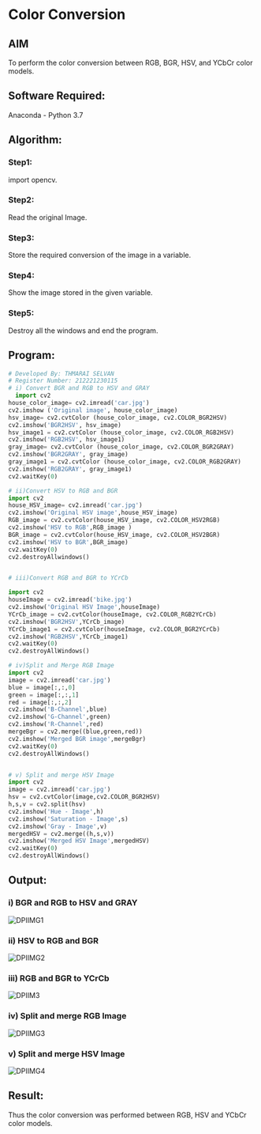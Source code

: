 # Color Conversion
## AIM
To perform the color conversion between RGB, BGR, HSV, and YCbCr color models.

## Software Required:
Anaconda - Python 3.7
## Algorithm:
### Step1:
import opencv.

### Step2:
Read the original Image.

### Step3:
Store the required conversion of the image in a variable.

### Step4:
Show the image stored in the given variable.

### Step5:
Destroy all the windows and end the program.

## Program:
```python
# Developed By: THMARAI SELVAN 
# Register Number: 212221230115
# i) Convert BGR and RGB to HSV and GRAY
  import cv2
house_color_image= cv2.imread('car.jpg')
cv2.imshow ('Original image', house_color_image)
hsv_image= cv2.cvtColor (house_color_image, cv2.COLOR_BGR2HSV)
cv2.imshow('BGR2HSV', hsv_image)
hsv_image1 = cv2.cvtColor (house_color_image, cv2.COLOR_RGB2HSV)
cv2.imshow('RGB2HSV', hsv_image1)
gray_image= cv2.cvtColor (house_color_image, cv2.COLOR_BGR2GRAY)
cv2.imshow('BGR2GRAY', gray_image)
gray_image1 = cv2.cvtColor (house_color_image, cv2.COLOR_RGB2GRAY)
cv2.imshow('RGB2GRAY', gray_image1)
cv2.waitKey(0)

# ii)Convert HSV to RGB and BGR
import cv2
house_HSV_image= cv2.imread('car.jpg')
cv2.imshow('Original HSV image',house_HSV_image)
RGB_image = cv2.cvtColor(house_HSV_image, cv2.COLOR_HSV2RGB)
cv2.imshow('HSV to RGB',RGB_image )
BGR_image = cv2.cvtColor(house_HSV_image, cv2.COLOR_HSV2BGR)
cv2.imshow('HSV to BGR',BGR_image)
cv2.waitKey(0)
cv2.destroyAllwindows()


# iii)Convert RGB and BGR to YCrCb

import cv2
houseImage = cv2.imread('bike.jpg')
cv2.imshow('Original HSV Image',houseImage)
YCrCb_image = cv2.cvtColor(houseImage, cv2.COLOR_RGB2YCrCb)
cv2.imshow('BGR2HSV',YCrCb_image)
YCrCb_image1 = cv2.cvtColor(houseImage, cv2.COLOR_BGR2YCrCb)
cv2.imshow('RGB2HSV',YCrCb_image1)
cv2.waitKey(0)
cv2.destroyAllWindows()

# iv)Split and Merge RGB Image
import cv2
image = cv2.imread('car.jpg')
blue = image[:,:,0]
green = image[:,:,1]
red = image[:,:,2]
cv2.imshow('B-Channel',blue)
cv2.imshow('G-Channel',green)
cv2.imshow('R-Channel',red)
mergeBgr = cv2.merge((blue,green,red))
cv2.imshow('Merged BGR image',mergeBgr)
cv2.waitKey(0)
cv2.destroyAllWindows()


# v) Split and merge HSV Image
import cv2
image = cv2.imread('car.jpg')
hsv = cv2.cvtColor(image,cv2.COLOR_BGR2HSV)
h,s,v = cv2.split(hsv)
cv2.imshow('Hue - Image',h)
cv2.imshow('Saturation - Image',s)
cv2.imshow('Gray - Image',v)
mergedHSV = cv2.merge((h,s,v))
cv2.imshow('Merged HSV Image',mergedHSV)
cv2.waitKey(0)
cv2.destroyAllWindows()

```
## Output:
### i) BGR and RGB to HSV and GRAY
![DPIIMG1](https://user-images.githubusercontent.com/94827772/162903299-264076fb-559a-4fca-ad80-a8ee67e3f89d.png)


### ii) HSV to RGB and BGR
![DPIIMG2](https://user-images.githubusercontent.com/94827772/162903327-901ffc36-06a9-40db-8ce1-e595ccadba22.png)


### iii) RGB and BGR to YCrCb
![DPIIM3](https://user-images.githubusercontent.com/94827772/162903462-b3f71b05-bf6d-4768-99c7-14982c975ae4.png)


### iv) Split and merge RGB Image
![DPIIMG3](https://user-images.githubusercontent.com/94827772/162903688-536b17ef-2a1b-4030-bc0e-2516c3c10830.png)


### v) Split and merge HSV Image
![DPIIMG4](https://user-images.githubusercontent.com/94827772/162903724-c760d9bf-6c6d-4a1d-822d-7e5e6470cfff.png)


## Result:
Thus the color conversion was performed between RGB, HSV and YCbCr color models.
